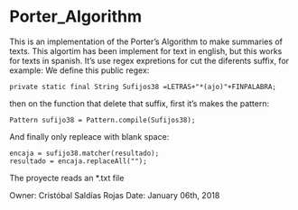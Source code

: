 # Porter_Algorithm
This is an implementation of the Porter’s Algorithm to make summaries of texts. This algortim has been implement for text in english, but this works for texts in spanish.
It’s use regex expretions for cut the diferents suffix, for example:
We define this public regex:

    private static final String Sufijos38 =LETRAS+"*(ajo)"+FINPALABRA;
    
then on the function that delete that suffix, first it’s makes the pattern:

    Pattern sufijo38 = Pattern.compile(Sufijos38);
    
And finally only repleace with blank space:

    encaja = sufijo38.matcher(resultado);
    resultado = encaja.replaceAll("");
    
The proyecte reads an *.txt file

Owner: Cristóbal Saldías Rojas
Date: January 06th, 2018
